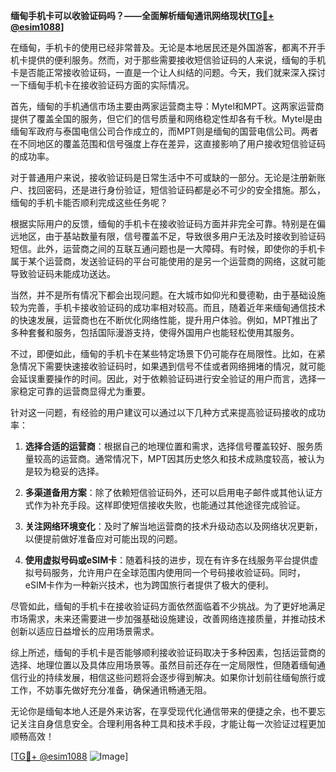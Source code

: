 **缅甸手机卡可以收验证码吗？——全面解析缅甸通讯网络现状[[TG💪+ @esim1088](https://t.me/s/esim1088)]**

在缅甸，手机卡的使用已经非常普及。无论是本地居民还是外国游客，都离不开手机卡提供的便利服务。然而，对于那些需要接收短信验证码的人来说，缅甸的手机卡是否能正常接收验证码，一直是一个让人纠结的问题。今天，我们就来深入探讨一下缅甸手机卡在接收验证码方面的实际情况。

首先，缅甸的手机通信市场主要由两家运营商主导：Mytel和MPT。这两家运营商提供了覆盖全国的服务，但它们的信号质量和网络稳定性却各有千秋。Mytel是由缅甸军政府与泰国电信公司合作成立的，而MPT则是缅甸的国营电信公司。两者在不同地区的覆盖范围和信号强度上存在差异，这直接影响了用户接收短信验证码的成功率。

对于普通用户来说，接收验证码是日常生活中不可或缺的一部分。无论是注册新账户、找回密码，还是进行身份验证，短信验证码都是必不可少的安全措施。那么，缅甸的手机卡能否顺利完成这些任务呢？

根据实际用户的反馈，缅甸的手机卡在接收验证码方面并非完全可靠。特别是在偏远地区，由于基站数量有限，信号覆盖不足，导致很多用户无法及时接收到验证码短信。此外，运营商之间的互联互通问题也是一大障碍。有时候，即使你的手机卡属于某个运营商，发送验证码的平台可能使用的是另一个运营商的网络，这就可能导致验证码未能成功送达。

当然，并不是所有情况下都会出现问题。在大城市如仰光和曼德勒，由于基础设施较为完善，手机卡接收验证码的成功率相对较高。而且，随着近年来缅甸通信技术的快速发展，运营商也在不断优化网络性能，提升用户体验。例如，MPT推出了多种套餐和服务，包括国际漫游支持，使得外国用户也能轻松使用其服务。

不过，即便如此，缅甸的手机卡在某些特定场景下仍可能存在局限性。比如，在紧急情况下需要快速接收验证码时，如果遇到信号不佳或者网络拥堵的情况，就可能会延误重要操作的时间。因此，对于依赖验证码进行安全验证的用户而言，选择一家稳定可靠的运营商显得尤为重要。

针对这一问题，有经验的用户建议可以通过以下几种方式来提高验证码接收的成功率：

1. **选择合适的运营商**：根据自己的地理位置和需求，选择信号覆盖较好、服务质量较高的运营商。通常情况下，MPT因其历史悠久和技术成熟度较高，被认为是较为稳妥的选择。
   
2. **多渠道备用方案**：除了依赖短信验证码外，还可以启用电子邮件或其他认证方式作为补充手段。这样即使短信接收失败，也能通过其他途径完成验证。

3. **关注网络环境变化**：及时了解当地运营商的技术升级动态以及网络状况更新，以便提前做好准备应对可能出现的问题。

4. **使用虚拟号码或eSIM卡**：随着科技的进步，现在有许多在线服务平台提供虚拟号码服务，允许用户在全球范围内使用同一个号码接收验证码。同时，eSIM卡作为一种新兴技术，也为跨国旅行者提供了极大的便利。

尽管如此，缅甸的手机卡在接收验证码方面依然面临着不少挑战。为了更好地满足市场需求，未来还需要进一步加强基础设施建设，改善网络连接质量，并推动技术创新以适应日益增长的应用场景需求。

综上所述，缅甸的手机卡是否能够顺利接收验证码取决于多种因素，包括运营商的选择、地理位置以及具体应用场景等。虽然目前还存在一定局限性，但随着缅甸通信行业的持续发展，相信这些问题将会逐步得到解决。如果你计划前往缅甸旅行或工作，不妨事先做好充分准备，确保通讯畅通无阻。

无论你是缅甸本地人还是外来访客，在享受现代化通信带来的便捷之余，也不要忘记关注自身信息安全。合理利用各种工具和技术手段，才能让每一次验证过程更加顺畅高效！

[[TG💪+ @esim1088](https://t.me/s/esim1088) ![Image](https://i.postimg.cc/4NQfJmqS/Snipaste-2025-05-13-00-14-12.png)]